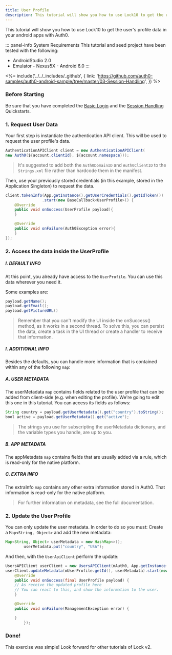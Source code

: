 ```yaml
---
title: User Profile
description: This tutorial will show you how to use Lock10 to get the user's profile data.
---
```


This tutorial will show you how to use Lock10 to get the user's profile data in your android apps with Auth0.

::: panel-info System Requirements
This tutorial and seed project have been tested with the following:

* AndroidStudio 2.0
* Emulator - Nexus5X - Android 6.0 
:::

 <%= include('../../_includes/_github', {
  link: 'https://github.com/auth0-samples/auth0-android-sample/tree/master/03-Session-Handling',
}) %> 


### Before Starting

Be sure that you have completed the [Basic Login](01-login.md) and the [Session Handling](03-session-handling.md) Quickstarts.

### 1. Request User Data

Your first step is instantiate the authentication API client. This will be used to request the user profile's data.

```java
AuthenticationAPIClient client = new AuthenticationAPIClient(
new Auth0(${account.clientId}, ${account.namespace}));
```

> It's suggested to add both the `Auth0DomainID` and `Auth0ClientID` to the `Strings.xml` file rather than hardcode them in the manifest. 


Then, use your previously stored credentials (in this example, stored in the Application Singleton) to request the data.

```java        
client.tokenInfo(App.getInstance().getUserCredentials().getIdToken())
                .start(new BaseCallback<UserProfile>() {
	@Override
	public void onSuccess(UserProfile payload){
	}

	@Override
	public void onFailure(Auth0Exception error){
	}
});
```                
        
### 2. Access the data inside the UserProfile

##### I. DEFAULT INFO

At this point, you already have access to the ``UserProfile``.
You can use this data wherever you need it.

Some examples are:

```java
payload.getName();
payload.getEmail();
payload.getPictureURL()
```

> Remember that you can't modify the UI inside the onSuccess() method, as it works in a second thread. To solve this, you can persist the data, create a task in the UI thread or create a handler to receive that information.

##### I. ADDITIONAL INFO

Besides the defaults, you can handle more information that is contained within any of the following `map`:

##### A. USER METADATA

The userMetadata `map` contains fields related to the user profile that can be added from client-side (e.g. when editing the profile). We're going to edit this one in this tutorial. You can access its fields as follows:

```java
String country = payload.getUserMetadata().get("country").toString();
bool active = payload.getUserMetadata().get("active");
```

> The strings you use for subscripting the userMetadata dictionary, and the variable types you handle, are up to you.

##### B. APP METADATA

The appMetadata `map` contains fields that are usually added via a rule, which is read-only for the native platform.

##### C. EXTRA INFO

The extraInfo `map` contains any other extra information stored in Auth0. That information is read-only for the native platform.

> For further information on metadata, see the full documentation.


### 2. Update the User Profile

You can only update the user metadata. In order to do so you must:
Create a `Map<String, Object>` and add the new metadata:

```java
Map<String, Object> userMetadata = new HashMap<>();
        userMetadata.put("country", "USA");
```
And then, with the `UserApiClient` perform the update:

```java
UsersAPIClient userClient = new UsersAPIClient(mAuth0, App.getInstance().getUserCredentials().getIdToken());
userClient.updateMetadata(mUserProfile.getId(), userMetadata).start(new BaseCallback<UserProfile, ManagementException>() {
	@Override
	public void onSuccess(final UserProfile payload) {
	// As receive the updated profile here
	// You can react to this, and show the information to the user.
	}

	@Override
	public void onFailure(ManagementException error) {

	}
        });
```

### Done!

This exercise was simple! Look forward for other tutorials of Lock v2.

